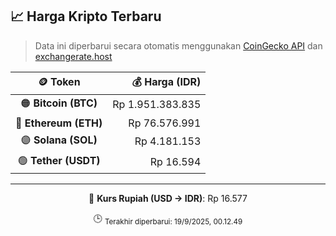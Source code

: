 

<!-- HARGA_KRIPTO -->
## 📈 Harga Kripto Terbaru

> Data ini diperbarui secara otomatis menggunakan [CoinGecko API](https://www.coingecko.com/) dan [exchangerate.host](https://exchangerate.host/)

<div align="center">

| 🪙 Token | 💰 Harga (IDR) |
|:------:|---------------:|
| 🟠 **Bitcoin (BTC)**   | Rp 1.951.383.835 |
| 🔵 **Ethereum (ETH)**  | Rp 76.576.991 |
| 🟣 **Solana (SOL)**    | Rp 4.181.153 |
| 🟢 **Tether (USDT)**   | Rp 16.594 |

---

💱 **Kurs Rupiah (USD → IDR)**: Rp 16.577

🕒 <sub>Terakhir diperbarui: 19/9/2025, 00.12.49</sub>

</div>
<!-- /HARGA_KRIPTO -->